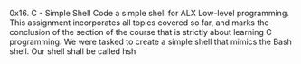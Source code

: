 0x16. C - Simple Shell
Code a simple shell for ALX Low-level programming. 
This assignment incorporates all topics covered so far, and marks the conclusion of the section of the course that is strictly about learning C programming.
We were tasked to create a simple shell that mimics the Bash shell. Our shell shall be called hsh
